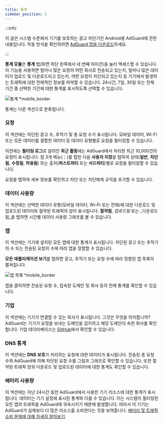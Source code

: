 ```yaml
---
title: 통계
sidebar_position: 3
---
```


:::info

이 글은 시스템 수준에서 기기를 보호하는 광고 차단기인 Android용 AdGuard에 관한 내용입니다. 작동 방식을 확인하려면 [AdGuard 앱을 다운로드](https://agrd.io/download-kb-adblock)하세요.

:::

**통계 모듈**은 **통계** 탭(화면 하단 왼쪽에서 네 번째 아이콘)을 눌러 액세스할 수 있습니다. 이 기능을 사용하면 얼마나 많은 요청이 어떤 회사로 전송되고 있는지, 얼마나 많은 데이터가 업로드 및 다운로드되고 있는지, 어떤 요청이 차단되고 있는지 등 기기에서 발생하는 트래픽에 대한 전체적인 정보를 파악할 수 있습니다. 24시간, 7일, 30일 또는 전체 기간 중 선택한 기간에 대한 통계를 표시하도록 선택할 수 있습니다.

![통계 \*mobile_border](https://cdn.adtidy.org/blog/new/czy5rStatistics.jpeg?mw=1360)

통계는 다른 섹션으로 분류됩니다.

### 요청

이 섹션에는 차단된 광고 수, 추적기 및 총 요청 수가 표시됩니다. 모바일 데이터, Wi-Fi 또는 모든 데이터를 결합한 데이터 등 데이터 유형별로 요청을 필터링할 수 있습니다.

이전에는 **필터링 로그**로 알려진 **최근 활동**에는 AdGuard에서 처리한 최근 10,000건의 요청이 표시됩니다. 점 3개 메뉴(⋮)를 탭한 다음 **사용자 지정**을 탭하여 상태(**일반**, **차단됨**, **수정됨**, **허용됨**) 또는 출처(**퍼스트파티** 또는 **서드파티**)별로 요청을 필터링할 수 있습니다.

요청을 탭하여 세부 정보를 확인하고 차단 또는 차단해제 규칙을 추가할 수 있습니다.

### 데이터 사용량

이 섹션에는 선택한 데이터 유형(모바일 데이터, Wi-Fi 또는 전체)에 대한 다운로드 및 업로드된 데이터와 절약된 트래픽의 양이 표시됩니다. **절약됨**, _업로드됨_ 또는 _다운로드됨_을 탭하면 시간별 데이터 사용량 그래프를 볼 수 있습니다.

### 앱

이 섹션에는 기기에 설치된 모든 앱에 대한 통계가 표시됩니다. 차단된 광고 또는 추적기의 수 또는 전송된 요청의 수에 따라 앱을 정렬할 수 있습니다.

**모든 애플리케이션 보기**를 탭하면 광고, 추적기 또는 요청 수에 따라 정렬된 앱 목록이 펼쳐집니다.

![앱 목록 \*mobile_border](https://cdn.adtidy.org/blog/new/toq0mkScreenshot_20230627-235219_AdGuard.jpg)

앱을 클릭하면 전송된 요청 수, 접속한 도메인 및 회사 등의 전체 통계를 확인할 수 있습니다.

### 기업

이 섹션에는 기기가 연결할 수 있는 회사가 표시됩니다. 그것은 무엇을 의미합니까? AdGuard는 기기가 요청을 보내는 도메인을 감지하고 해당 도메인이 속한 회사를 확인합니다. 기업 데이터베이스는 [GitHub](https://github.com/AdguardTeam/companiesdb)에서 확인할 수 있습니다.

### DNS 통계

이 섹션에는 **DNS 보호**가 처리하는 요청에 대한 데이터가 표시됩니다. 전송된 총 요청 수와 AdGuard에 의해 차단된 요청 수를 그림과 그래프로 확인할 수 있습니다. 또한 절약된 트래픽 양과 다운로드 및 업로드된 데이터에 대한 통계도 확인할 수 있습니다.

### 배터리 사용량

이 섹션에는 지난 24시간 동안 AdGuard에서 사용한 기기 리소스에 대한 통계가 표시됩니다. 데이터는 기기 설정에 표시된 통계와 다를 수 있습니다. 이는 시스템이 필터링된 모든 앱의 트래픽을 AdGuard에 귀속시키기 때문에 발생합니다. 따라서 이 기기는 AdGuard가 실제보다 더 많은 리소스를 소비한다는 것을 보여줍니다. [배터리 및 트래픽 소비 문제에 대해 자세히 알아보기](/adguard-for-android/solving-problems/battery/).
